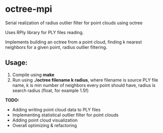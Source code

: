 # octree-mpi
Serial realization of radius outlier filter for point clouds using octree

Uses RPly library for PLY files reading.

Implements building an octree from a point cloud, finding k nearest neighbors for a given point, radius outlier filtering.


## Usage:

1. Compile using **make**
2. Run using **./octree filename k radius**, where filename is source PLY file name, k is min number of neighbors every point should have, radius is search radius (float, for example 1.5f)

__TODO:__
- Adding writing point cloud data to PLY files
- Implementing statistical outlier filter for point clouds
- Adding point cloud visualization
- Overall optimizing & refactoring
